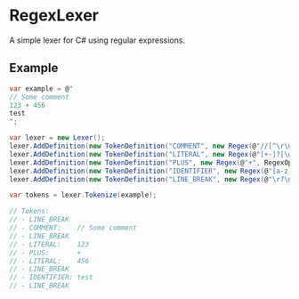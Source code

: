 RegexLexer
=============================================================================

A simple lexer for C# using regular expressions.

Example
-----------------------------------------------------------------------------

```csharp
var example = @"
// Some comment
123 + 456
test
";

var lexer = new Lexer();
lexer.AddDefinition(new TokenDefinition("COMMENT", new Regex(@"//[^\r\n]*", RegexOptions.Compiled)));
lexer.AddDefinition(new TokenDefinition("LITERAL", new Regex(@"[+-]?[\d]+", RegexOptions.Compiled)));
lexer.AddDefinition(new TokenDefinition("PLUS", new Regex(@"+", RegexOptions.Compiled)));
lexer.AddDefinition(new TokenDefinition("IDENTIFIER", new Regex(@"[a-z]+[a-z0-9_]*", RegexOptions.Compiled | RegexOptions.IgnoreCase)));
lexer.AddDefinition(new TokenDefinition("LINE_BREAK", new Regex(@"\r?\n", RegexOptions.Compiled)));

var tokens = lexer.Tokenize(example);

// Tokens:
// - LINE_BREAK
// - COMMENT:    // Some comment
// - LINE_BREAK
// - LITERAL:    123
// - PLUS:       +
// - LITERAL:    456
// - LINE_BREAK
// - IDENTIFIER: test
// - LINE_BREAK
```
